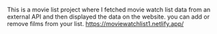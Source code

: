 This is a movie list project where I fetched movie watch list data from an external API and then displayed the data on the website. you can add or remove films from your list.                                            https://moviewatchlist1.netlify.app/     
 
